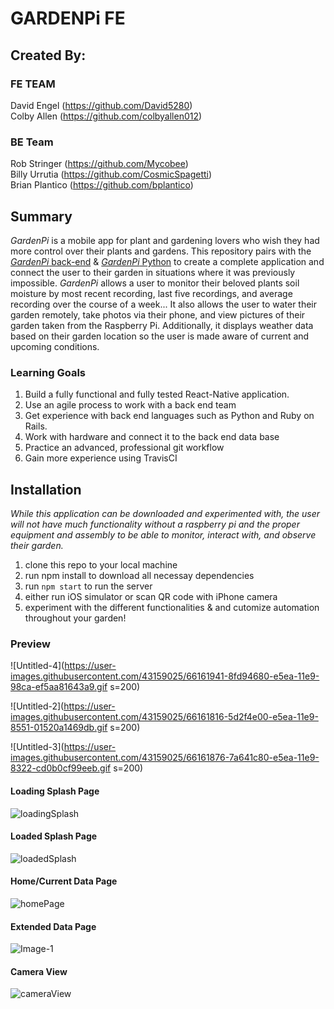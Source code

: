 # GARDENPi FE

## Created By:

### FE TEAM
David Engel (https://github.com/David5280)<br />
Colby Allen (https://github.com/colbyallen012)
### BE Team
Rob Stringer (https://github.com/Mycobee)<br />
Billy Urrutia (https://github.com/CosmicSpagetti)<br />
Brian Plantico (https://github.com/bplantico)
## Summary

*GardenPi* is a mobile app for plant and gardening lovers who wish they had more control over their plants and gardens.  This repository pairs with the [*GardenPi* back-end](https://github.com/Mycobee/garden_pi_be) & [*GardenPi* Python](https://github.com/Mycobee/garden_python) to create a complete application and connect the user to their garden in situations where it was previously impossible.  *GardenPi* allows a user to monitor their beloved plants soil moisture by most recent recording, last five recordings, and average recording over the course of a week... It also allows the user to water their garden remotely, take photos via their phone, and view pictures of their garden taken from the Raspberry Pi.  Additionally, it displays weather data based on their garden location so the user is made aware of current and upcoming conditions.   

### Learning Goals 

1.  Build a fully functional and fully tested React-Native application.
2.  Use an agile process to work with a back end team 
3.  Get experience with back end languages such as Python and Ruby on Rails.
4.  Work with hardware and connect it to the back end data base
5.  Practice an advanced, professional git workflow
6.  Gain more experience using TravisCI


##  Installation
*While this application can be downloaded and experimented with, the user will not have much functionality without a raspberry pi and the proper equipment and assembly to be able to monitor, interact with, and observe their garden.*

1.  clone this repo to your local machine
2.  run npm install to download all necessay dependencies
3.  run ```npm start``` to run the server
4.  either run iOS simulator or scan QR code with iPhone camera
5.  experiment with the different functionalities & and cutomize automation throughout your garden!


###  Preview

![Untitled-4](https://user-images.githubusercontent.com/43159025/66161941-8fd94680-e5ea-11e9-98ca-ef5aa81643a9.gif s=200)

![Untitled-2](https://user-images.githubusercontent.com/43159025/66161816-5d2f4e00-e5ea-11e9-8551-01520a1469db.gif s=200)

![Untitled-3](https://user-images.githubusercontent.com/43159025/66161876-7a641c80-e5ea-11e9-8322-cd0b0cf99eeb.gif s=200)

#### Loading Splash Page
![loadingSplash](https://user-images.githubusercontent.com/46681659/64753222-a4d92300-d4df-11e9-9323-f663f375a1cc.jpg)
 #### Loaded Splash Page
 ![loadedSplash](https://user-images.githubusercontent.com/46681659/64753190-82dfa080-d4df-11e9-8402-3dac68827c20.PNG)
 #### Home/Current Data Page
![homePage](https://user-images.githubusercontent.com/46681659/64753232-b1f61200-d4df-11e9-8615-ee7b3ce18e96.PNG)
 #### Extended Data Page
![Image-1](https://user-images.githubusercontent.com/46681659/64754934-8165a680-d4e6-11e9-90e5-db6db6a8bfbd.jpg)
  #### Camera View
![cameraView](https://user-images.githubusercontent.com/46681659/64753585-f9c96900-d4e0-11e9-8fad-8ef39cb4f82b.PNG)

